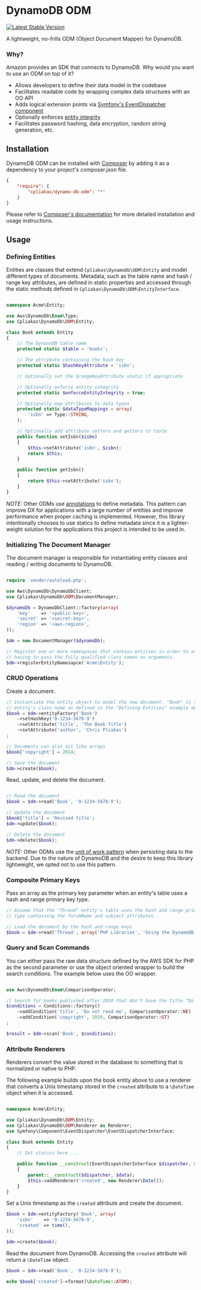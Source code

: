 # DynamoDB ODM

[![Latest Stable Version](https://poser.pugx.org/cpliakas/dynamo-db-odm/v/stable.png)](https://packagist.org/packages/cpliakas/dynamo-db-odm)

A lightweight, no-frills ODM (Object Document Mapper) for DynamoDB.

### Why?

Amazon provides an SDK that connects to DynamoDB. Why would you want to use an
ODM on top of it?

* Allows developers to define their data model in the codebase
* Facilitates readable code by wrapping complex data structures with an OO API
* Adds logical extension points via [Symfony's EventDispatcher component](http://symfony.com/doc/current/components/event_dispatcher/introduction.html)
* Optionally enforces [entity integrity](http://en.wikipedia.org/wiki/Entity_integrity)
* Facilitates password hashing, data encryption, random string generation, etc.

## Installation

DynamoDB ODM can be installed with [Composer](http://getcomposer.org)
by adding it as a dependency to your project's composer.json file.

```json
{
    "require": {
        "cpliakas/dynamo-db-odm": "*"
    }
}
```

Please refer to [Composer's documentation](https://github.com/composer/composer/blob/master/doc/00-intro.md#introduction)
for more detailed installation and usage instructions.

## Usage

### Defining Entities

Entities are classes that extend `Cpliakas\DynamoDb\ODM\Entity` and model
different types of documents. Metadata, such as the table name and hash /
range key attributes, are defined in static properties and accessed through the
static methods defined in `Cpliakas\DynamoDb\ODM\EntityInterface`.

```php

namespace Acme\Entity;

use Aws\DynamoDb\Enum\Type;
use Cpliakas\DynamoDb\ODM\Entity;

class Book extends Entity
{
    // The DynanoDB table name
    protected static $table = 'books';

    // The attribute containing the hash key
    protected static $hashKeyAttribute = 'isbn';

    // Optionally set the $rangeKeyAttribute static if appropriate

    // Optionally enforce entity integrity
    protected static $enforceEntityIntegrity = true;

    // Optionally map attributes to data types
    protected static $dataTypeMappings = array(
        'isbn' => Type::STRING,
    );

    // Optionally add attribute setters and getters to taste
    public function setIsbn($isbn)
    {
        $this->setAttribute('isbn', $isbn);
        return $this;
    }

    public function getIsbn()
    {
        return $this->setAttribute('isbn');
    }
}
```

*NOTE:* Other ODMs use [annotations](https://github.com/doctrine/annotations)
to define metadata. This pattern can improve DX for applications with a large
number of entities and improve performance when proper caching is implemented.
However, this library intentionally chooses to use statics to define metadata
since it is a lighter-weight solution for the applications this project is
intended to be used in.

### Initializing The Document Manager

The document manager is responsible for instantiating entity classes and reading
/ writing documents to DynamoDB.

```php

require 'vendor/autoload.php';

use Aws\DynamoDb\DynamoDbClient;
use Cpliakas\DynamoDb\ODM\DocumentManager;

$dynamoDb = DynamoDbClient::factory(array(
    'key'    => '<public-key>',
    'secret' => '<secret-key>',
    'region' => '<aws-region>',
));

$dm = new DocumentManager($dynamoDb);

// Register one or more namespaces that contain entities in order to avoid
// having to pass the fully qualified class names as arguments.
$dm->registerEntityNamesapce('Acme\Entity');

```

### CRUD Operations

Create a document.

```php
// Instantiate the entity object to model the new document. "Book" is the
// entity's class name as defined in the "Defining Entities" example above.
$book = $dm->entityFactory('Book')
    ->setHashKey('0-1234-5678-9')
    ->setAttribute('title', 'The Book Title')
    ->setAttribute('author', 'Chris Pliakas')
;

// Documents can also act like arrays
$book['copyright'] = 2014;

// Save the document
$dm->create($book);
```

Read, update, and delete the document.

```php

// Read the document
$book = $dm->read('Book', '0-1234-5678-9');

// Update the document
$book['title'] = 'Revised title';
$dm->update($book);

// Delete the document
$dm->delete($book);

```

*NOTE:* Other ODMs use the [unit of work pattern](http://robrich.org/archive/2012/04/18/design-patterns-for-data-persistence-unit-of-work-pattern-and.aspx)
when persisting data to the backend. Due to the nature of DynamoDB and the
desire to keep this library lightweight, we opted not to use this pattern.

### Composite Primary Keys

Pass an array as the primary key parameter when an entity's table uses a hash
and range primary key type.

```php
// Assume that the "Thread" entity's table uses the hash and range primary key
// type containing the forumName and subject attributes.

// Load the document by the hash and range keys
$book = $dm->read('Thread', array('PHP Libraries', 'Using the DynamoDB ODM'));
```

### Query and Scan Commands

You can either pass the raw data structure defined by the AWS SDK for PHP as the
second parameter or use the object oriented wrapper to build the search
conditions. The example below uses the OO wrapper.

```php

use Aws\DynamoDb\Enum\ComparisonOperator;

// Search for books published after 2010 that don't have the title "Do not read me"
$conditions = Conditions::factory()
    ->addCondition('title', 'Do not read me', ComparisonOperator::NE)
    ->addCondition('copyright', 2010, ComparisonOperator::GT)
;

$result = $dm->scan('Book', $conditions);

```

### Attribute Renderers

Renderers convert the value stored in the database to something that is
normalized or native to PHP.

The following example builds upon the book entity above to use a renderer that
converts a Unix timestamp stored in the `created` attribute to a `\DateTime`
object when it is accessed.

```php

namespace Acme\Entity;

use Cpliakas\DynamoDb\ODM\Entity;
use Cpliakas\DynamoDb\ODM\Renderer as Renderer;
use Symfony\Component\EventDispatcher\EventDispatcherInterface;

class Book extends Entity
{
    // Set statics here ...

    public function __construct(EventDispatcherInterface $dispatcher, $data = array())
    {
        parent::__construct($dispatcher, $data);
        $this->addRenderer('created', new Renderer\Date());
    }
}

```

Set a Unix timestamp as the `created` attribute and create the document.

```php
$book = $dm->entityFactory('Book', array(
    'isbn'    => '0-1234-5678-9',
    'created' => time(),
));

$dm->create($book);
```

Read the document from DynamoDB. Accessing the `created` attribute will return
a `\DateTime` object.

```php
$book = $dm->read('Book', '0-1234-5678-9');

echo $book['created']->format(\DateTime::ATOM);

```
